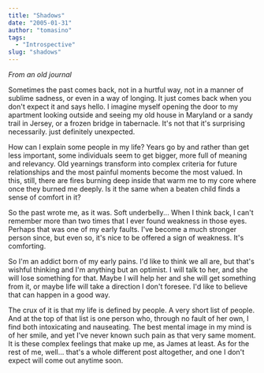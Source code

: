 ```yaml
---
title: "Shadows"
date: "2005-01-31"
author: "tomasino"
tags:
  - "Introspective"
slug: "shadows"
---
```


<span style="font-style: italic;">From an old journal</span>

Sometimes the past comes back, not in a hurtful way, not in a manner of
sublime sadness, or even in a way of longing. It just comes back when
you don't expect it and says hello. I imagine myself opening the door to
my apartment looking outside and seeing my old house in Maryland or a
sandy trail in Jersey, or a frozen bridge in tabernacle. It's not that
it's surprising necessarily. just definitely unexpected.

How can I explain some people in my life? Years go by and rather than
get less important, some individuals seem to get bigger, more full of
meaning and relevancy. Old yearnings transform into complex criteria for
future relationships and the most painful moments become the most
valued. In this, still, there are fires burning deep inside that warm me
to my core where once they burned me deeply. Is it the same when a
beaten child finds a sense of comfort in it?

So the past wrote me, as it was. Soft underbelly... When I think back, I
can't remember more than two times that I ever found weakness in those
eyes. Perhaps that was one of my early faults. I've become a much
stronger person since, but even so, it's nice to be offered a sign of
weakness. It's comforting.

So I'm an addict born of my early pains. I'd like to think we all are,
but that's wishful thinking and I'm anything but an optimist. I will
talk to her, and she will lose something for that. Maybe I will help her
and she will get something from it, or maybe life will take a direction
I don't foresee. I'd like to believe that can happen in a good way.

The crux of it is that my life is defined by people. A very short list
of people. And at the top of that list is one person who, through no
fault of her own, I find both intoxicating and nauseating. The best
mental image in my mind is of her smile, and yet I've never known such
pain as that very same moment. It is these complex feelings that make up
me, as James at least. As for the rest of me, well... that's a whole
different post altogether, and one I don't expect will come out anytime
soon.
